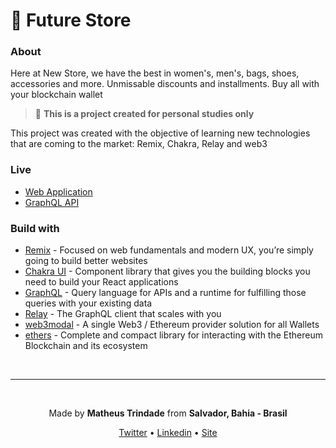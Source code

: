 # 👜 Future Store

### About
Here at New Store, we have the best in women's, men's, bags, shoes, accessories and more. Unmissable discounts and installments. Buy all with your blockchain wallet

> 🚫 **This is a project created for personal studies only**

This project was created with the objective of learning new technologies that are coming to the market: Remix, Chakra, Relay and web3

### Live
- [Web Application](https://future-store-omega.vercel.app/)
- [GraphQL API](https://future-store-api.vercel.app/)

### Build with

- [Remix](https://remix.run/) - Focused on web fundamentals and modern UX, you’re simply going to build better websites
- [Chakra UI](https://chakra-ui.com/) - Component library that gives you the building blocks you need to build your React applications
- [GraphQL](https://graphql.org/) - Query language for APIs and a runtime for fulfilling those queries with your existing data
- [Relay](https://relay.dev/) - The GraphQL client that scales with you
- [web3modal](https://github.com/Web3Modal/web3modal) - A single Web3 / Ethereum provider solution for all Wallets
- [ethers](https://docs.ethers.io/v5/) - Complete and compact library for interacting with the Ethereum Blockchain and its ecosystem

<br/>

---

<br/>

<p align="center">Made by <b>Matheus Trindade</b> from <b>Salvador, Bahia - Brasil</b></p>

<p align="center">
  <a href="https://twitter.com/trnddev">Twitter</a> •
  <a href="https://www.linkedin.com/in/trindadematheus/">Linkedin</a> •
  <a href="https://matheustrindade.dev.br/">Site</a>
</p>
